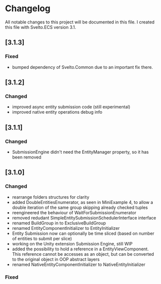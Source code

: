 # Changelog

All notable changes to this project will be documented in this file. I created this file with Svelto.ECS version 3.1.

## [3.1.3]

### Fixed

* bumped dependency of Svelto.Common due to an important fix there.

## [3.1.2]

### Changed

* improved async entity submission code (still experimental)
* improved native entity operations debug info

## [3.1.1]

### Changed

* SubmissionEngine didn't need the EntityManager property, so it has been removed

## [3.1.0]

### Changed

* rearrange folders structures for clarity
* added DoubleEntitiesEnumerator, as seen in MiniExample 4, to allow a double iteration of the same group skipping
  already checked tuples
* reengineered the behaviour of WaitForSubmissionEnumerator
* removed redudant SimpleEntitySubmissionSchedulerInterface interface
* renamed BuildGroup in to ExclusiveBuildGroup
* renamed EntityComponentInitializer to EntityInitializer
* Entity Submission now can optionally be time sliced (based on number of entities to submit per slice)
* working on the Unity extension Submission Engine, still WIP
* added the possibility to hold a reference in a EntityViewComponent. This reference cannot be accesses as an object,
  but can be converted to the original object in OOP abstract layers
* renamed NativeEntityComponentInitializer to NativeEntityInitializer

### Fixed

